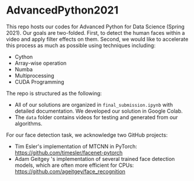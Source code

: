 # AdvancedPython2021

This repo hosts our codes for Advanced Python for Data Science (Spring 2021). Our goals are two-folded. First, to detect the human faces within a video and apply filter effects on them. Second, we would like to accelerate this process as much as possible using techniques including:

- Cython
- Array-wise operation
- Numba
- Multiprocessing
- CUDA Programming

The repo is structured as the following:

- All of our solutions are organized in ```final_submission.ipynb``` with detailed documentation. We developed our solution in Google Colab.
- The ```data``` folder contains videos for testing and generated from our algorithms.

For our face detection task, we acknowledge two GitHub projects:
- Tim Esler's implementation of MTCNN in PyTorch: https://github.com/timesler/facenet-pytorch
- Adam Geitgey 's implementation of several trained face detection models, which are often more efficient for CPUs: https://github.com/ageitgey/face_recognition
